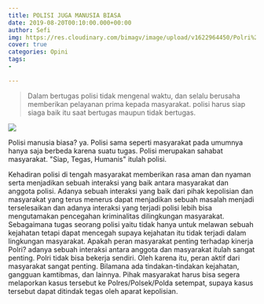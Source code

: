 ```yaml
---
title: POLISI JUGA MANUSIA BIASA
date: 2019-08-20T00:10:00.000+00:00
author: Sefi
img: https://res.cloudinary.com/bimagv/image/upload/v1622964450/Polri%20Presisi/sisi-humanis-polisi-1_ffsrp5.jpg
cover: true
categories: Opini
tags:
- 

---
```

> Dalam bertugas polisi tidak mengenal waktu, dan selalu berusaha memberikan pelayanan prima kepada masyarakat. polisi harus siap siaga baik itu saat bertugas maupun tidak bertugas.

![](https://res.cloudinary.com/bimagv/image/upload/v1622964520/Polri%20Presisi/sisi-humanis-polisi-amankan-pemilu-2019_vmdiht.jpg)

Polisi manusia biasa? ya. Polisi sama seperti masyarakat pada umumnya hanya saja berbeda karena suatu tugas. Polisi merupakan sahabat masyarakat. "Siap, Tegas, Humanis" itulah polisi.

Kehadiran polisi di tengah masyarakat memberikan rasa aman dan nyaman serta  menjadikan sebuah interaksi yang baik antara masyarakat dan anggota polisi. Adanya sebuah interaksi yang baik dari pihak kepolisian dan masyarakat yang terus menerus dapat menjadikan sebuah masalah menjadi terselesaikan dan adanya interaksi yang terjadi polisi lebih bisa mengutamakan pencegahan kriminalitas dilingkungan masyarakat. Sebagaimana tugas seorang polisi yaitu tidak hanya untuk melawan sebuah kejahatan tetapi dapat mencegah supaya kejahatan itu tidak terjadi dalam lingkungan masyarakat. Apakah peran masyarakat penting terhadap kinerja Polri? adanya sebuah interaksi antara anggota dan masyarakat itulah sangat penting. Polri tidak bisa bekerja sendiri. Oleh karena itu, peran aktif dari masyarakat sangat penting. Bilamana ada tindakan-tindakan kejahatan, gangguan kamtibmas, dan lainnya. Pihak masyarakat harus bisa segera melaporkan kasus tersebut ke Polres/Polsek/Polda setempat, supaya kasus tersebut dapat ditindak tegas oleh aparat kepolisian.